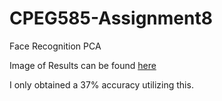 # CPEG585-Assignment8
Face Recognition PCA


Image of Results can be found [here](https://github.com/Gypsaman/CPEG585-Assignment8/blob/master/FaceRecognitionPCA/Results.pdf)

I only obtained a 37% accuracy utilizing this.
